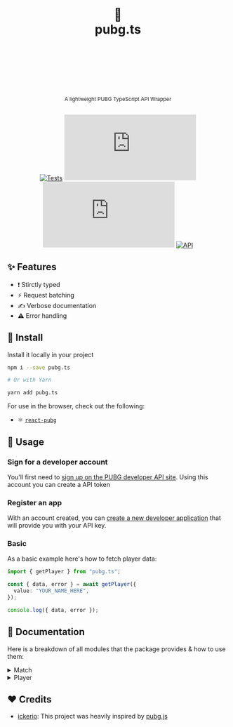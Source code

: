 <div align="center">
  <h1>
    <br/>
    <br/>
    🐔
    <br />
    pubg.ts
    <br />
    <br />
    <br />
    <br />
  </h1>
  <sup>
    <br />
    A lightweight PUBG TypeScript API Wrapper</em>
    <br />
    <br />
  </sup>
  
  [![Tests](https://img.shields.io/github/workflow/status/nurodev/pubg.ts/CI?label=%20&logo=github&logoColor=white&style=for-the-badge)](https://github.com/nurodev/pubg.ts)
  [![Package Version](https://img.shields.io/npm/v/pubg.ts?label=%20&style=for-the-badge)](https://www.npmjs.com/package/pubg.ts)
  [![Package Monthly Downloads](https://img.shields.io/npm/dm/pubg.ts?color=blue&label=%20&style=for-the-badge)](https://www.npmjs.com/package/pubg.ts)
  [![API](https://img.shields.io/badge/-API-yellow.svg?style=for-the-badge)](https://documentation.pubg.com)
  
</div>

## ✨ Features

- ❗ Stirctly typed
- ⚡ Request batching
- ✍️ Verbose documentation
- ⚠️ Error handling

## 🚀 Install

Install it locally in your project

```bash
npm i --save pubg.ts

# Or with Yarn

yarn add pubg.ts
```

For use in the browser, check out the following:

- ⚛️ [`react-pubg`](https://github.com/nurodev/react-pubg)

## 🦄 Usage

### Sign for a developer account

You'll first need to [sign up on the PUBG developer API site](https://developer.playbattlegrounds.com/). Using this account you can create a API token

### Register an app

With an account created, you can [create a new developer application](https://developer.playbattlegrounds.com/apps/new?locale=en) that will provide you with your API key.

### Basic

As a basic example here's how to fetch player data:

```typescript
import { getPlayer } from "pubg.ts";

const { data, error } = await getPlayer({
  value: "YOUR_NAME_HERE",
});

console.log({ data, error });
```

## 📕 Documentation

Here is a breakdown of all modules that the package provides & how to use them:

<details>
  <summary>Match</summary>
  
  ## Match

Get a match from a specificed match id.

---

Get started using the module function:

```typescript
import { getMatch } from "pubg.ts";

const { data, error } = await getMatch({
  apiKey: "...",
  id: "a036c694-be29-4dea-833d-b6ff84323de7",
});
```

Or using the client:

```typescript
import { Client } from "pubg.ts";

const client = new Client({
  apiKey: "...",
});

const { data, error } = await getMatch({
  id: "a036c694-be29-4dea-833d-b6ff84323de7",
});
```

</details>

<details>
  <summary>Player</summary>
  
  ## Player

Get player(s) by a given name(s) or id(s).

---

Get started using the module function:

```typescript
import { getPlayer } from "pubg.ts";

// Using a player name
const { data, error } = await getPlayer({
  apiKey: "...",
  value: "YOUR_NAME_HERE",
});

// Using a player ID
const { data, error } = await getPlayer({
  apiKey: "...",
  id: true,
  value: "account.ABC123",
});
```

Or using the client:

```typescript
import { Client } from "pubg.ts";

const client = new Client({
  apiKey: "...",
});

// Using a player name
const { data, error } = await getPlayer({
  value: "YOUR_NAME_HERE",
});

// Using a player ID
const { data, error } = await getPlayer({
  id: true,
  value: "account.ABC123",
});
```

</details>

## ❤️ Credits

- [ickerio](https://github.com/ickerio): This project was heavily inspired by [pubg.js](https://github.com/ickerio/pubg.js)
